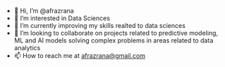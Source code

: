 - 👋 Hi, I’m @afrazrana
- 👀 I’m interested in Data Sciences 
- 🌱 I’m currently improving my skills realted to data sciences
- 💞️ I’m looking to collaborate on projects related to predictive modeling, ML and AI models solving complex problems in areas related to data analytics 
- 📫 How to reach me at afrazrana@gmail.com

<!---
afrazrana/afrazrana is a ✨ special ✨ repository because its `README.md` (this file) appears on your GitHub profile.
You can click the Preview link to take a look at your changes.
--->
